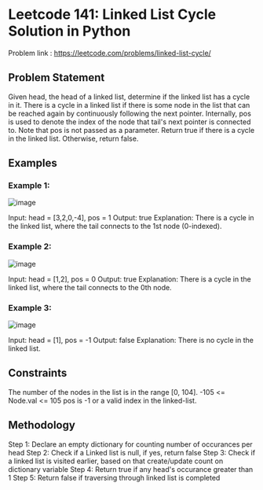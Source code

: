 # Leetcode 141: Linked List Cycle Solution in Python
Problem link : https://leetcode.com/problems/linked-list-cycle/
## Problem Statement
Given head, the head of a linked list, determine if the linked list has a cycle in it.
There is a cycle in a linked list if there is some node in the list that can be reached again by continuously following the next pointer. Internally, pos is used to denote the index of the node that tail's next pointer is connected to. Note that pos is not passed as a parameter.
Return true if there is a cycle in the linked list. Otherwise, return false.
## Examples
### Example 1:
![image](https://user-images.githubusercontent.com/19319249/172318379-a6d552f6-89e6-47ea-8b12-0276d227f357.png)

Input: head = [3,2,0,-4], pos = 1
Output: true
Explanation: There is a cycle in the linked list, where the tail connects to the 1st node (0-indexed).
### Example 2:
![image](https://user-images.githubusercontent.com/19319249/172318417-f0974e0c-c4b9-4bfd-b286-0f8524c76396.png)

Input: head = [1,2], pos = 0
Output: true
Explanation: There is a cycle in the linked list, where the tail connects to the 0th node.
### Example 3:
![image](https://user-images.githubusercontent.com/19319249/172318476-dca99276-6eb8-421f-a032-91929dcb2f2c.png)

Input: head = [1], pos = -1
Output: false
Explanation: There is no cycle in the linked list.
## Constraints
The number of the nodes in the list is in the range [0, 104].
-105 <= Node.val <= 105
pos is -1 or a valid index in the linked-list.

## Methodology
Step 1: Declare an empty dictionary for counting number of occurances per head
Step 2: Check if a Linked list is null, if yes, return false
Step 3: Check if a linked list is visited earlier, based on that create/update count on dictionary variable
Step 4: Return true if any head's occurance greater than 1
Step 5: Return false if traversing through linked list is completed
